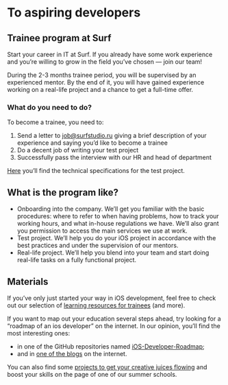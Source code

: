 # To aspiring developers

## Trainee program at Surf

Start your career in IT at Surf. If you already have some work experience and you’re willing to grow in the field you’ve chosen — join our team!

During the 2-3 months trainee period, you will be supervised by an experienced mentor. By the end of it, you will have gained experience working on a real-life project and a chance to get a full-time offer.

### What do you need to do?

To become a trainee, you need to:
1. Send a letter to job@surfstudio.ru giving a brief description of your experience and saying you’d like to become a trainee
2. Do a decent job of writing your test project
3. Successfully pass the interview with our HR and head of department

[Here](students-test-project.md) you’ll find the technical specifications for the test project.

## What is the program like?

- Onboarding into the company. We’ll get you familiar with the basic procedures: where to refer to when having problems, how to track your working hours, and what in-house regulations we have. We’ll also grant you permission to access the main services we use at work.
- Test project. We’ll help you do your iOS project in accordance with the best practices and under the supervision of our mentors.
- Real-life project. We’ll help you blend into your team and start doing real-life tasks on a fully functional project.

## Materials

If you’ve only just started your way in iOS development, feel free to check out our selection of [learning resources for trainees](students-material.md) (and more).

If you want to map out your education several steps ahead, try looking for a “roadmap of an ios developer” on the internet. In our opinion, you’ll find the most interesting ones:
- in one of the GitHub repositories named [iOS-Developer-Roadmap](https://github.com/BohdanOrlov/iOS-Developer-Roadmap);
- and in [one of the blogs](https://artyom.space/swift-roadmap/#swift) on the internet.

You can also find some [projects to get your creative juices flowing](https://github.com/surfstudio/iOSSpringSchool2020/blob/master/practice.md#%D1%82%D0%B5%D0%BC%D1%8B) and boost your skills on the page of one of our summer schools.
